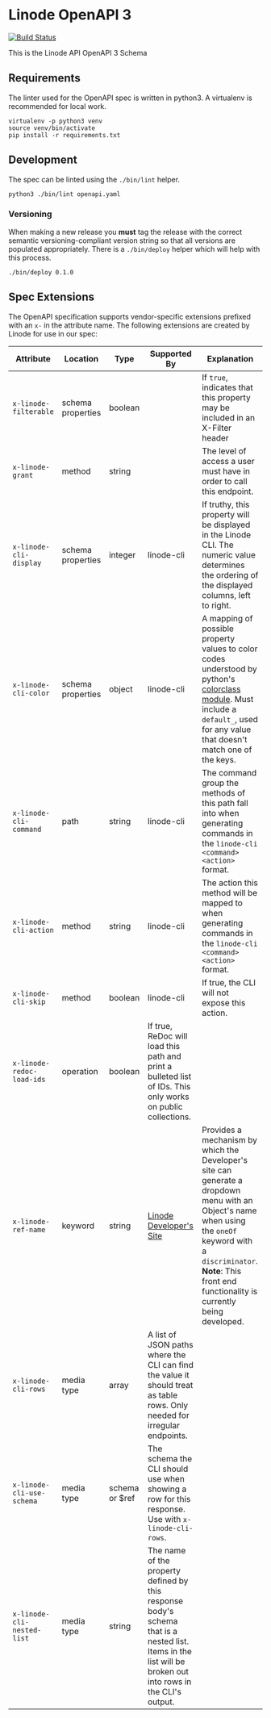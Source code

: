 # Linode OpenAPI 3

[![Build Status](https://travis-ci.com/linode/linode-api-docs.svg?branch=master)](https://travis-ci.com/linode/linode-api-docs)

This is the Linode API OpenAPI 3 Schema

## Requirements

The linter used for the OpenAPI spec is written in python3.
A virtualenv is recommended for local work.

```
virtualenv -p python3 venv
source venv/bin/activate
pip install -r requirements.txt
```

## Development

The spec can be linted using the `./bin/lint` helper.

```
python3 ./bin/lint openapi.yaml
```

### Versioning

When making a new release you **must** tag the release with the correct semantic versioning-compliant version string so that all versions are populated appropriately.
There is a `./bin/deploy` helper which will help with this process.

```
./bin/deploy 0.1.0
```

## Spec Extensions

The OpenAPI specification supports vendor-specific extensions prefixed with an
`x-` in the attribute name.  The following extensions are created by Linode for
use in our spec:

Attribute | Location | Type | Supported By | Explanation
---|---|---|---|---
`x-linode-filterable` | schema properties | boolean | | If `true`, indicates that this property may be included in an X-Filter header
`x-linode-grant` | method | string | | The level of access a user must have in order to call this endpoint.
`x-linode-cli-display` | schema properties | integer | linode-cli | If truthy, this property will be displayed in the Linode CLI.  The numeric value determines the ordering of the displayed columns, left to right.
`x-linode-cli-color` | schema properties | object | linode-cli | A mapping of possible property values to color codes understood by python's [colorclass module](https://pypi.python.org/pypi/colorclass).  Must include a `default_`, used for any value that doesn't match one of the keys.
`x-linode-cli-command` | path | string | linode-cli | The command group the methods of this path fall into when generating commands in the `linode-cli <command> <action>` format.
`x-linode-cli-action` | method | string | linode-cli | The action this method will be mapped to when generating commands in the `linode-cli <command> <action>` format.
`x-linode-cli-skip` | method | boolean | linode-cli | If true, the CLI will not expose this action.
`x-linode-redoc-load-ids`| operation | boolean | If true, ReDoc will load this path and print a bulleted list of IDs.  This only works on public collections.
`x-linode-ref-name`| keyword | string | [Linode Developer's Site](https://github.com/linode/developers) | Provides a mechanism by which the Developer's site can generate a dropdown menu with an Object's name when using the `oneOf` keyword with a `discriminator`. **Note**: This front end functionality is currently being developed.
`x-linode-cli-rows`| media type | array | A list of JSON paths where the CLI can find the value it should treat as table rows.  Only needed for irregular endpoints.
`x-linode-cli-use-schema` | media type | schema or $ref | The schema the CLI should use when showing a row for this response.  Use with `x-linode-cli-rows`.
`x-linode-cli-nested-list` | media type | string | The name of the property defined by this response body's schema that is a nested list.  Items in the list will be broken out into rows in the CLI's output.
